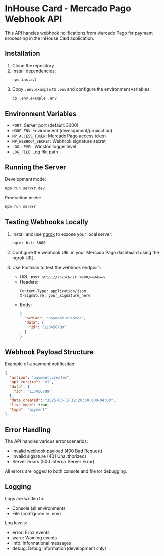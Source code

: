 # InHouse Card - Mercado Pago Webhook API

This API handles webhook notifications from Mercado Pago for payment processing in the InHouse Card application.

## Installation

1. Clone the repository
2. Install dependencies:
   ```bash
   npm install
   ```
3. Copy `.env.example` to `.env` and configure the environment variables:
   ```bash
   cp .env.example .env
   ```

## Environment Variables

- `PORT`: Server port (default: 3000)
- `NODE_ENV`: Environment (development/production)
- `MP_ACCESS_TOKEN`: Mercado Pago access token
- `MP_WEBHOOK_SECRET`: Webhook signature secret
- `LOG_LEVEL`: Winston logger level
- `LOG_FILE`: Log file path

## Running the Server

Development mode:
```bash
npm run server:dev
```

Production mode:
```bash
npm run server
```

## Testing Webhooks Locally

1. Install and use [ngrok](https://ngrok.com/) to expose your local server:
   ```bash
   ngrok http 3000
   ```

2. Configure the webhook URL in your Mercado Pago dashboard using the ngrok URL.

3. Use Postman to test the webhook endpoint:
   - URL: `POST http://localhost:3000/webhook`
   - Headers:
     ```
     Content-Type: application/json
     X-Signature: your_signature_here
     ```
   - Body:
     ```json
     {
       "action": "payment.created",
       "data": {
         "id": "123456789"
       }
     }
     ```

## Webhook Payload Structure

Example of a payment notification:

```json
{
  "action": "payment.created",
  "api_version": "v1",
  "data": {
    "id": "123456789"
  },
  "date_created": "2025-03-15T19:20:30.000-04:00",
  "live_mode": true,
  "type": "payment"
}
```

## Error Handling

The API handles various error scenarios:

- Invalid webhook payload (400 Bad Request)
- Invalid signature (401 Unauthorized)
- Server errors (500 Internal Server Error)

All errors are logged to both console and file for debugging.

## Logging

Logs are written to:
- Console (all environments)
- File (configured in .env)

Log levels:
- error: Error events
- warn: Warning events
- info: Informational messages
- debug: Debug information (development only)